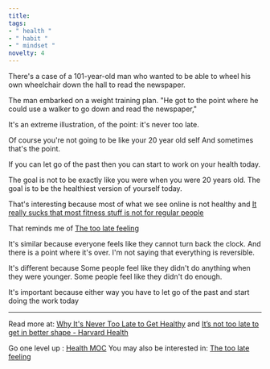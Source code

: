 ```yaml
---
title: 
tags:
- " health "
- " habit "
- " mindset "
novelty: 4
---
```


There's a case of a 101-year-old man who wanted to be able to wheel his own wheelchair down the hall to read the newspaper. 

The man embarked on a weight training plan. "He got to the point where he could use a walker to go down and read the newspaper," 

It's an extreme illustration, of the point: it's never too late.

Of course you're not going to be like your 20 year old self
And sometimes that's the point.

If you can let go of the past
then you can start to work on your health today.

The goal is not to be exactly like you were when you were 20 years old.
The goal is to be the healthiest version of yourself today.

That's interesting because most of what we see online is not healthy and [It really sucks that most fitness stuff is not for regular people](Notes/It%20really%20sucks%20that%20most%20fitness%20stuff%20is%20not%20for%20regular%20people.md)

That reminds me of [The too late feeling](Notes/The%20too%20late%20feeling.md)

It's similar because everyone feels like they cannot turn back the clock. And there is a point where it's over. I'm not saying that everything is reversible.

It's different because Some people feel like they didn't do anything when they were younger. Some people feel like they didn't do enough.

It's important because either way you have to let go of the past and start doing the work today

----

Read more at: [Why It's Never Too Late to Get Healthy](https://www.womenshealthmag.com/health/a19920492/never-too-late-to-get-healthy/) and [It’s not too late to get in better shape - Harvard Health](https://www.health.harvard.edu/staying-healthy/its-not-too-late-to-get-in-better-shape)

Go one level up : [Health MOC](Maps/Health%20MOC.md)
You may also be interested in: [The too late feeling](Notes/The%20too%20late%20feeling.md)

